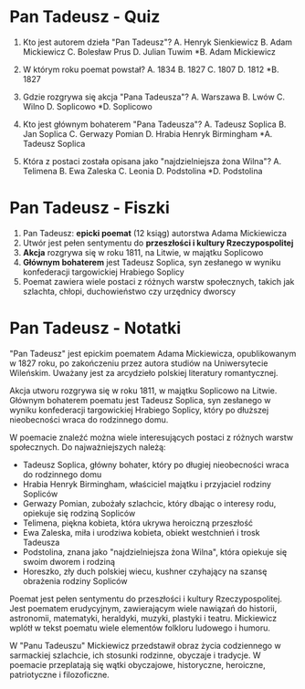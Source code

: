  # Pan Tadeusz - Quiz

1. Kto jest autorem dzieła "Pan Tadeusz"?
   A. Henryk Sienkiewicz
   B. Adam Mickiewicz
   C. Bolesław Prus
   D. Julian Tuwim
   *B. Adam Mickiewicz

2. W którym roku poemat powstał?
   A. 1834
   B. 1827
   C. 1807
   D. 1812
   *B. 1827

3. Gdzie rozgrywa się akcja "Pana Tadeusza"?
   A. Warszawa
   B. Lwów
   C. Wilno
   D. Soplicowo
   *D. Soplicowo

4. Kto jest głównym bohaterem "Pana Tadeusza"?
   A. Tadeusz Soplica
   B. Jan Soplica
   C. Gerwazy Pomian
   D. Hrabia Henryk Birmingham
   *A. Tadeusz Soplica

5. Która z postaci została opisana jako "najdzielniejsza żona Wilna"?
   A. Telimena
   B. Ewa Zaleska
   C. Leonia
   D. Podstolina
   *D. Podstolina

# Pan Tadeusz - Fiszki

1. Pan Tadeusz: **epicki poemat** (12 ksiąg) autorstwa Adama Mickiewicza
2. Utwór jest pełen sentymentu do **przeszłości i kultury Rzeczypospolitej**
3. **Akcja** rozgrywa się w roku 1811, na Litwie, w majątku Soplicowo
4. **Głównym bohaterem** jest Tadeusz Soplica, syn zesłanego w wyniku konfederacji targowickiej Hrabiego
   Soplicy
5. Poemat zawiera wiele postaci z różnych warstw społecznych, takich jak szlachta, chłopi, duchowieństwo
   czy urzędnicy dworscy

# Pan Tadeusz - Notatki

"Pan Tadeusz" jest epickim poematem Adama Mickiewicza, opublikowanym w 1827 roku, po zakończeniu przez autora studiów na Uniwersytecie Wileńskim. Uważany jest za arcydzieło polskiej literatury romantycznej.

Akcja utworu rozgrywa się w roku 1811, w majątku Soplicowo na Litwie. Głównym bohaterem poematu jest Tadeusz Soplica, syn zesłanego w wyniku konfederacji targowickiej Hrabiego Soplicy, który po dłuższej nieobecności wraca do rodzinnego domu.

W poemacie znaleźć można wiele interesujących postaci z różnych warstw społecznych. Do najważniejszych należą:

- Tadeusz Soplica, główny bohater, który po długiej nieobecności wraca do rodzinnego domu
- Hrabia Henryk Birmingham, właściciel majątku i przyjaciel rodziny Sopliców
- Gerwazy Pomian, zubożały szlachcic, który dbając o interesy rodu, opiekuje się rodziną Sopliców
- Telimena, piękna kobieta, która ukrywa heroiczną przeszłość
- Ewa Zaleska, miła i urodziwa kobieta, obiekt westchnień i trosk Tadeusza
- Podstolina, znana jako "najdzielniejsza żona Wilna", która opiekuje się swoim dworem i rodziną
- Horeszko, zły duch polskiej wiecu, kushner czyhający na szansę obrażenia rodziny Sopliców

Poemat jest pełen sentymentu do przeszłości i kultury Rzeczypospolitej. Jest poematem erudycyjnym, zawierającym wiele nawiązań do historii, astronomii, matematyki, heraldyki, muzyki, plastyki i teatru. Mickiewicz wplótł w tekst poematu wiele elementów folkloru ludowego i humoru.

W "Panu Tadeuszu" Mickiewicz przedstawił obraz życia codziennego w sarmackiej szlachcie, ich stosunki rodzinne, obyczaje i tradycje. W poemacie przeplatają się wątki obyczajowe, historyczne, heroiczne, patriotyczne i filozoficzne.